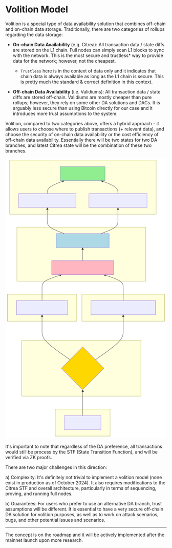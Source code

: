 # Volition Model

Volition is a special type of data availability solution that combines off-chain and on-chain data storage. Traditionally, there are two categories of rollups regarding the data storage:

- **On-chain Data Availability** (e.g. Citrea): All transaction data / state diffs are stored on the L1 chain. Full nodes can simply scan L1 blocks to sync with the network. This is the most secure and trustless* way to provide data for the network; however, not the cheapest.
    - `Trustless` here is in the context of data only and it indicates that chain data is always available as long as the L1 chain is secure. This is pretty much the standard & correct definition in this context.

- **Off-chain Data Availability** (i.e. Validiums): All transaction data / state diffs are stored off-chain. Validiums are mostly cheaper than pure rollups; however, they rely on some other DA solutions and DACs. It is arguably less secure than using Bitcoin directly for our case and it introduces more trust assumptions to the system.

Volition, compared to two categories above, offers a hybrid approach - it allows users to choose where to publish transactions (+ relevant data), and choose the security of on-chain data availability or the cost efficiency of off-chain data availability.  Essentially there will be two states for two DA branches, and latest Citrea state will be the combination of these two branches.

![Volition Model Diagram](/.gitbook/assets/volition.svg)

It's important to note that regardless of the DA preference, all transactions would still be process by the STF (State Transition Function), and will be verified via ZK proofs. 

There are two major challenges in this direction:

a) Complexity: It's definitely not trivial to implement a volition model (none exist in production as of October 2024). It also requires modifications to the Citrea STF and overall architecture, particularly in terms of sequencing, proving, and running full nodes.

b) Guarantees: For users who prefer to use an alternative DA branch, trust assumptions will be different. It is essential to have a very secure off-chain DA solution for volition purposes, as well as to work on attack scenarios, bugs, and other potential issues and scenarios.

-----

The concept is on the roadmap and it will be actively implemented after the mainnet launch upon more research.
